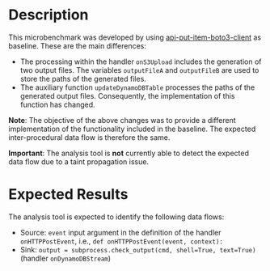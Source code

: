 # Description
This microbenchmark was developed by using [api-put-item-boto3-client](../api-put-item-boto3-client) as baseline. These are the main differences:

* The processing within the handler `onS3Upload` includes the generation of two output files. The variables `outputFileA` and `outputFileB` are used to store the paths of the generated files.
* The auxiliary function `updateDynamoDBTable` processes the paths of the generated output files. Consequently, the implementation of this function has changed.

**Note**: The objective of the above changes was to provide a different implementation of the functionality included in the baseline. The expected inter-procedural data flow is therefore the same.

**Important**: The analysis tool is **not** currently able to detect the expected data flow due to a taint propagation issue.

# Expected Results
The analysis tool is expected to identify the following data flows:

* Source: `event` input argument in the definition of the handler `onHTTPPostEvent`, i.e., `def onHTTPPostEvent(event, context):`
* Sink: `output = subprocess.check_output(cmd, shell=True, text=True)` (handler `onDynamoDBStream`)
